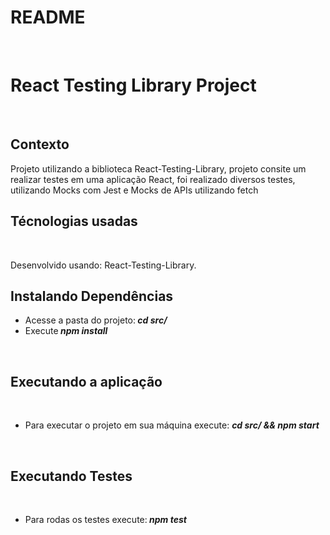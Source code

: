 <h1 >README</h1>
<br>
<h1>React Testing Library Project</h1>
<br>
<h2>Contexto</h2>
<p>Projeto utilizando a biblioteca React-Testing-Library, projeto consite um realizar testes em uma aplicação React, foi realizado diversos testes, utilizando Mocks com Jest e Mocks de APIs utilizando fetch</h2>
<h2>Técnologias usadas</h2>
<br>
<p> Desenvolvido usando: React-Testing-Library.
<br>
<h2>Instalando Dependências</h2>
<ul>
<li> Acesse a pasta do projeto:<strong><i> cd src/</li></strong></i>
<li>Execute<strong><i> npm install</li></strong></i>
</ul>
<br>
<h2>Executando a aplicação</h2>
<br>
<ul>
<li>Para executar o projeto em sua máquina execute: <strong><i>cd src/ && npm start</li></strong></i>
</ul>
<br>
<h2>Executando Testes</h2>
<br>
<ul>
<li>Para rodas os testes execute:<strong><i> npm test</li></strong></i>
</ul>
